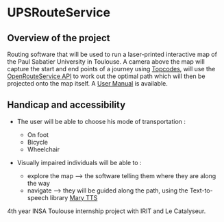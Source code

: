 # UPSRouteService

## Overview of the project
Routing software that will be used to run a laser-printed interactive map of the Paul Sabatier University in Toulouse. A camera above the map will capture the start and end points of a journey using [Topcodes](https://www.irit.fr/~Emmanuel.Dubois/Teaching/M2ProIHM_2016/docs/index.html?topcodes/TopCode.html), will use the [OpenRouteService API](https://openrouteservice.org/) to work out the optimal path which will then be projected onto the map itself.
A [User Manual](UserManual.pdf) is available.

## Handicap and accessibility

- The user will be able to choose his mode of transportation : 
  - On foot
  - Bicycle
  - Wheelchair

- Visually impaired individuals will be able to : 
  - explore the map --> the software telling them where they are along the way
  - navigate --> they will be guided along the path, using the Text-to-speech library [Mary TTS](http://mary.dfki.de/index.html)

4th year INSA Toulouse internship project with IRIT and Le Catalyseur.

